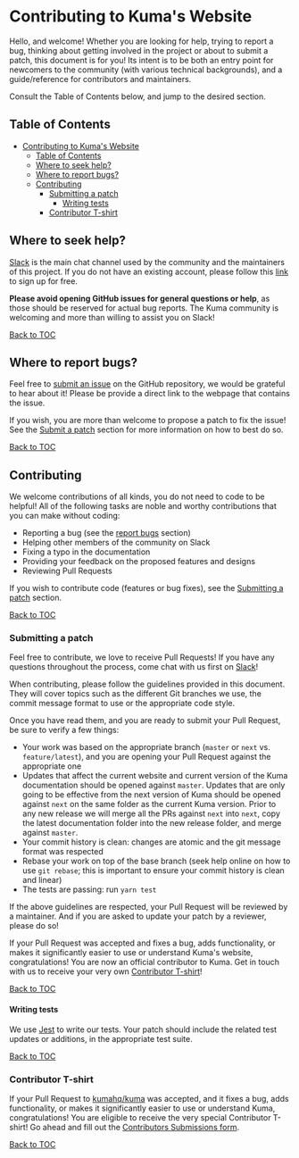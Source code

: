 # Contributing to Kuma's Website

Hello, and welcome! Whether you are looking for help, trying to report a bug,
thinking about getting involved in the project or about to submit a patch, this
document is for you! Its intent is to be both an entry point for newcomers to
the community (with various technical backgrounds), and a guide/reference for
contributors and maintainers.

Consult the Table of Contents below, and jump to the desired section.

## Table of Contents

- [Contributing to Kuma's Website](#contributing-to-kumas-website)
  - [Table of Contents](#table-of-contents)
  - [Where to seek help?](#where-to-seek-help)
  - [Where to report bugs?](#where-to-report-bugs)
  - [Contributing](#contributing)
    - [Submitting a patch](#submitting-a-patch)
      - [Writing tests](#writing-tests)
    - [Contributor T-shirt](#contributor-t-shirt)

## Where to seek help?

[Slack](https://kuma-mesh.slack.com) is the main chat channel used by the
community and the maintainers of this project. If you do not have an
existing account, please follow this [link](https://chat.kuma.io) to sign
up for free.

**Please avoid opening GitHub issues for general questions or help**, as those
should be reserved for actual bug reports. The Kuma community is welcoming and
more than willing to assist you on Slack!

[Back to TOC](#table-of-contents)

## Where to report bugs?

Feel free to [submit an issue](https://github.com/kumahq/kuma-website/issues/new) on
the GitHub repository, we would be grateful to hear about it! Please be provide a direct link to the webpage that contains the issue.

If you wish, you are more than welcome to propose a patch to fix the issue!
See the [Submit a patch](#submitting-a-patch) section for more information
on how to best do so.

[Back to TOC](#table-of-contents)

## Contributing

We welcome contributions of all kinds, you do not need to code to be helpful!
All of the following tasks are noble and worthy contributions that you can
make without coding:

- Reporting a bug (see the [report bugs](#where-to-report-bugs) section)
- Helping other members of the community on Slack
- Fixing a typo in the documentation
- Providing your feedback on the proposed features and designs
- Reviewing Pull Requests

If you wish to contribute code (features or bug fixes), see the [Submitting a
patch](#submitting-a-patch) section.

[Back to TOC](#table-of-contents)

### Submitting a patch

Feel free to contribute, we love to receive Pull
Requests! If you have any questions throughout the process, come chat with us first on [Slack](#where-to-seek-for-help)!

When contributing, please follow the guidelines provided in this document. They
will cover topics such as the different Git branches we use, the commit message
format to use or the appropriate code style.

Once you have read them, and you are ready to submit your Pull Request, be sure
to verify a few things:

- Your work was based on the appropriate branch (`master` or `next` vs. `feature/latest`),
  and you are opening your Pull Request against the appropriate one
- Updates that affect the current website and current version of the Kuma documentation 
  should be opened against `master`. Updates that are only going to be effective from the 
  next version of Kuma should be opened against `next` on the same folder as the current
  Kuma version. Prior to any new release we will merge all the PRs against `next` into
  `next`, copy the latest documentation folder into the new release folder, and merge
  against `master`.
- Your commit history is clean: changes are atomic and the git message format
  was respected
- Rebase your work on top of the base branch (seek help online on how to use
  `git rebase`; this is important to ensure your commit history is clean and
   linear)
- The tests are passing: run `yarn test` 

If the above guidelines are respected, your Pull Request will be reviewed by
a maintainer. And if you are asked to update your patch by a reviewer, please do so!

If your Pull Request was accepted and fixes a bug, adds functionality, or
makes it significantly easier to use or understand Kuma's website, congratulations!
You are now an official contributor to Kuma. Get in touch with us to receive
your very own [Contributor T-shirt](#contributor-t-shirt)!

[Back to TOC](#table-of-contents)

#### Writing tests

We use [Jest](https://jestjs.io/) to write our tests. Your patch
should include the related test updates or additions, in the appropriate test
suite.

[Back to TOC](#table-of-contents)

### Contributor T-shirt

If your Pull Request to [kumahq/kuma](https://github.com/kumahq/kuma) was
accepted, and it fixes a bug, adds functionality, or makes it significantly
easier to use or understand Kuma, congratulations! You are eligible to
receive the very special Contributor T-shirt! Go ahead and fill out the
[Contributors Submissions form](https://goo.gl/forms/5w6mxLaE4tz2YM0L2).

[Back to TOC](#table-of-contents)